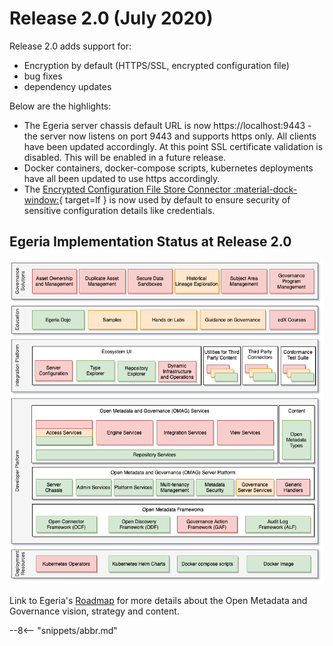 <!-- SPDX-License-Identifier: CC-BY-4.0 -->
<!-- Copyright Contributors to the Egeria project. -->

# Release 2.0 (July 2020)

Release 2.0 adds support for:

- Encryption by default (HTTPS/SSL, encrypted configuration file)
- bug fixes
- dependency updates

Below are the highlights:

- The Egeria server chassis default URL is now https://localhost:9443 - the server now listens on port 9443 and supports https only. All clients have been updated accordingly. At this point SSL certificate validation is disabled.  This will be enabled in a future release.
- Docker containers, docker-compose scripts, kubernetes deployments have all been updated to use https accordingly.
- The [Encrypted Configuration File Store Connector :material-dock-window:](https://github.com/odpi/egeria/tree/master/open-metadata-implementation/adapters/open-connectors/configuration-store-connectors/configuration-encrypted-file-store-connector){ target=lf } is now used by default to ensure security of sensitive configuration details like credentials.

## Egeria Implementation Status at Release 2.0
 
 ![Egeria Implementation Status](functional-organization-showing-implementation-status-for-2.0.png)
 
 Link to Egeria's [Roadmap](/release-notes/roadmap/) for more details about the
 Open Metadata and Governance vision, strategy and content.

--8<-- "snippets/abbr.md"
